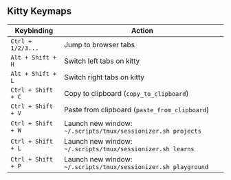 ## Kitty Keymaps

| Keybinding         | Action                                                         |
| ------------------ | -------------------------------------------------------------- |
| `Ctrl + 1/2/3...`  | Jump to browser tabs                                           |
| `Alt + Shift + H`  | Switch left tabs on kitty                                      |
| `Alt + Shift + L`  | Switch right tabs on kitty                                     |
| `Ctrl + Shift + C` | Copy to clipboard (`copy_to_clipboard`)                        |
| `Ctrl + Shift + V` | Paste from clipboard (`paste_from_clipboard`)                  |
| `Ctrl + Shift + W` | Launch new window: `~/.scripts/tmux/sessionizer.sh projects`   |
| `Ctrl + Shift + L` | Launch new window: `~/.scripts/tmux/sessionizer.sh learns`     |
| `Ctrl + Shift + P` | Launch new window: `~/.scripts/tmux/sessionizer.sh playground` |
